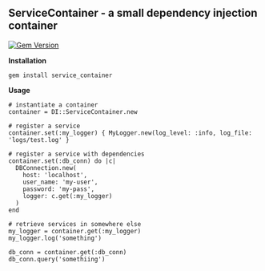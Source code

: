 ## ServiceContainer - a small dependency injection container

[![Gem Version](https://badge.fury.io/rb/service_container.svg)](http://badge.fury.io/rb/service_container)

**Installation**

`gem install service_container`

**Usage**

```
# instantiate a container
container = DI::ServiceContainer.new

# register a service
container.set(:my_logger) { MyLogger.new(log_level: :info, log_file: 'logs/test.log' }

# register a service with dependencies
container.set(:db_conn) do |c|
  DBConnection.new(
    host: 'localhost',
    user_name: 'my-user',
    password: 'my-pass',
    logger: c.get(:my_logger)
  )
end

# retrieve services in somewhere else
my_logger = container.get(:my_logger)
my_logger.log('something')

db_conn = container.get(:db_conn)
db_conn.query('somethiing')
```

